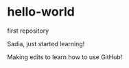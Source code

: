 # hello-world
first repository

Sadia, just started learning!


Making edits to learn how to use GitHub!
